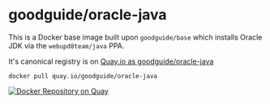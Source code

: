 # goodguide/oracle-java

This is a Docker base image built upon `goodguide/base` which installs Oracle JDK via the `webupd8team/java` PPA.

It's canonical registry is on [Quay.io as goodguide/oracle-java](https://quay.io/repository/goodguide/oracle-java)

```shell
docker pull quay.io/goodguide/oracle-java
```

[![Docker Repository on Quay](https://quay.io/repository/goodguide/oracle-java/status "Docker Repository on Quay")](https://quay.io/repository/goodguide/oracle-java)
